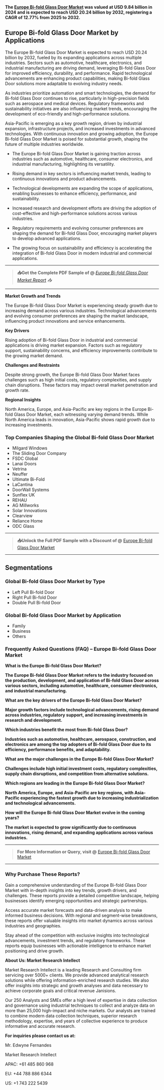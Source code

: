 <p><strong>The <a href="https://www.marketresearchintellect.com/download-sample/?rid=1034590&amp;utm_source=Pulse-April-Europe&amp;utm_medium=852">Europe Bi-fold Glass Door Market</a> was valued at USD 9.84 billion in 2024 and is expected to reach USD 20.24 billion by 2032, registering a CAGR of 12.77% from 2025 to 2032.</strong></p><h2>Europe Bi-fold Glass Door Market by Applications&nbsp;</h2><p><p>The Europe Bi-fold Glass Door Market is expected to reach USD 20.24 billion by 2032, fueled by its expanding applications across multiple industries. Sectors such as automotive, healthcare, electronics, and industrial manufacturing are driving demand, leveraging Bi-fold Glass Door for improved efficiency, durability, and performance. Rapid technological advancements are enhancing product capabilities, making Bi-fold Glass Door solutions more adaptable to evolving industry needs.</p><p>As industries prioritize automation and smart technologies, the demand for Bi-fold Glass Door continues to rise, particularly in high-precision fields such as aerospace and medical devices. Regulatory frameworks and sustainability initiatives are also influencing market trends, encouraging the development of eco-friendly and high-performance solutions.</p><p>Asia-Pacific is emerging as a key growth region, driven by industrial expansion, infrastructure projects, and increased investments in advanced technologies. With continuous innovation and growing adoption, the Europe Bi-fold Glass Door Market is poised for substantial growth, shaping the future of multiple industries worldwide.</p></p><ul><li><p>The Europe Bi-fold Glass Door Market is gaining traction across industries such as automotive, healthcare, consumer electronics, and industrial manufacturing, highlighting its versatility.</p></li><li><p>Rising demand in key sectors is influencing market trends, leading to continuous innovations and product advancements.</p></li><li><p>Technological developments are expanding the scope of applications, enabling businesses to enhance efficiency, performance, and sustainability.</p></li><li><p>Increased research and development efforts are driving the adoption of cost-effective and high-performance solutions across various industries.</p></li><li><p>Regulatory requirements and evolving consumer preferences are shaping the demand for Bi-fold Glass Door, encouraging market players to develop advanced applications.</p></li><li><p>The growing focus on sustainability and efficiency is accelerating the integration of Bi-fold Glass Door in modern industrial and commercial applications.</p></li></ul><hr /><blockquote><p><strong><span class="font-[700]">📥Get the Complete PDF Sample of @ </span></strong><em><span class="font-[700]"><a href="https://www.marketresearchintellect.com/download-sample/?rid=1034590&amp;utm_source=Pulse-April-Europe&amp;utm_medium=852" target="_blank" data-tracking-control-name="article-ssr-frontend-pulse_little-text-block" data-tracking-will-navigate="" data-test-link="">Europe Bi-fold Glass Door Market Report</a>&nbsp;📥</span></em></p></blockquote><hr /><p class="" data-start="77" data-end="360"><strong data-start="77" data-end="105">Market Growth and Trends</strong></p><p class="" data-start="77" data-end="360">The Europe Bi-fold Glass Door Market is experiencing steady growth due to increasing demand across various industries. Technological advancements and evolving consumer preferences are shaping the market landscape, influencing product innovations and service enhancements.</p><p class="" data-start="362" data-end="606"><strong data-start="362" data-end="377">Key Drivers</strong></p><p class="" data-start="362" data-end="606">Rising adoption of Bi-fold Glass Door in industrial and commercial applications is driving market expansion. Factors such as regulatory support, sustainability concerns, and efficiency improvements contribute to the growing market demand.</p><p class="" data-start="608" data-end="849"><strong data-start="608" data-end="637">Challenges and Restraints</strong></p><p class="" data-start="608" data-end="849">Despite strong growth, the Europe Bi-fold Glass Door Market faces challenges such as high initial costs, regulatory complexities, and supply chain disruptions. These factors may impact overall market penetration and growth rate.</p><p class="" data-start="851" data-end="1095"><strong data-start="851" data-end="872">Regional Insights</strong></p><p class="" data-start="851" data-end="1095">North America, Europe, and Asia-Pacific are key regions in the Europe Bi-fold Glass Door Market, each witnessing varying demand trends. While North America leads in innovation, Asia-Pacific shows rapid growth due to increasing investments.</p><p><h3>Top Companies Shaping the Global Bi-fold Glass Door Market </h3><ul><li>Milgard Windows</li><li>The Sliding Door Company</li><li>FSDC Global</li><li>Lanai Doors</li><li>Vetrina</li><li>Neuffer</li><li>Ultimate Bi-Fold</li><li>LaCantina</li><li>DoorWall Systems</li><li>Sunflex UK</li><li>REHAU</li><li>AG Millworks</li><li>Solar Innovations</li><li>Clearview</li><li>Reliance Home</li><li>ODC Glass</li></ul></p><hr /><blockquote><p><strong>📥Unlock the Full PDF Sample with a Discount of @</strong> <a href="https://www.marketresearchintellect.com/ask-for-discount/?rid=1034590&amp;utm_source=Pulse-April-Europe&amp;utm_medium=852">Europe Bi-fold Glass Door Market</a></p></blockquote><hr /><p><h2>Segmentations</h2><h3>Global Bi-fold Glass Door Market by Type</h3><ul><li>Left Pull Bi-fold Door</li><li>Right Pull Bi-fold Door</li><li>Double Pull Bi-fold Door</li></ul><h3>Global Bi-fold Glass Door Market by Application</h3><ul><li>Family</li><li>Business</li><li>Others</li></ul></p><h3><strong>Frequently Asked Questions (FAQ) &ndash; Europe Bi-fold Glass Door Market</strong></h3><p><strong>What is the Europe Bi-fold Glass Door Market?</strong></p><p><strong>The Europe Bi-fold Glass Door Market refers to the industry focused on the production, development, and application of Bi-fold Glass Door across various sectors, including automotive, healthcare, consumer electronics, and industrial manufacturing.</strong></p><p><strong>What are the key drivers of the Europe Bi-fold Glass Door Market?</strong></p><p><strong>Major growth factors include technological advancements, rising demand across industries, regulatory support, and increasing investments in research and development.</strong></p><p><strong>Which industries benefit the most from Bi-fold Glass Door?</strong></p><p><strong>Industries such as automotive, healthcare, aerospace, construction, and electronics are among the top adopters of Bi-fold Glass Door due to its efficiency, performance benefits, and adaptability.</strong></p><p><strong>What are the major challenges in the Europe Bi-fold Glass Door Market?</strong></p><p><strong>Challenges include high initial investment costs, regulatory complexities, supply chain disruptions, and competition from alternative solutions.</strong></p><p><strong>Which regions are leading in the Europe Bi-fold Glass Door Market?</strong></p><p><strong>North America, Europe, and Asia-Pacific are key regions, with Asia-Pacific experiencing the fastest growth due to increasing industrialization and technological advancements.</strong></p><p><strong>How will the Europe Bi-fold Glass Door Market evolve in the coming years?</strong></p><p><strong>The market is expected to grow significantly due to continuous innovations, rising demand, and expanding applications across various industries.</strong></p><hr /><blockquote><p><span class="font-[700]"><strong>For More Information or Query, visit&nbsp;@</strong>&nbsp;</span><span class="font-[700]"><a href="https://www.marketresearchintellect.com/product/bi-fold-glass-door-market/?utm_source=Linkedin&utm_medium=852" target="_blank" data-tracking-control-name="article-ssr-frontend-pulse_little-text-block" data-tracking-will-navigate="" data-test-link="">Europe Bi-fold Glass Door Market</a></span></p></blockquote><hr /><h3><strong data-start="0" data-end="31">Why Purchase These Reports?</strong></h3><p class="" data-start="35" data-end="297">Gain a comprehensive understanding of the Europe Bi-fold Glass Door Market with in-depth insights into key trends, growth drivers, and challenges. These reports provide a detailed competitive landscape, helping businesses identify emerging opportunities and strategic partnerships.</p><p class="" data-start="299" data-end="540">Access accurate market forecasts and data-driven analysis to make informed business decisions. With regional and segment-wise breakdowns, these reports offer valuable insights into market dynamics across various industries and geographies.</p><p class="" data-start="542" data-end="784">Stay ahead of the competition with exclusive insights into technological advancements, investment trends, and regulatory frameworks. These reports equip businesses with actionable intelligence to enhance market positioning and drive growth.</p><p><strong><span class="font-[700]">About Us: Market Research Intellect</span></strong></p><p><span class="">Market Research Intellect is a leading Research and Consulting firm servicing over 5000+ clients. We provide advanced analytical research solutions while offering information-enriched research studies.&nbsp;</span>We also offer insights into strategic and growth analyses and data necessary to achieve corporate goals and critical revenue Janisions.</p><p><span class="">Our 250 Analysts and SMEs offer a high level of expertise in data collection and governance using industrial techniques to collect and analyze data on more than 25,000 high-impact and niche markets. Our analysts are trained to combine modern data collection techniques, superior research methodology, expertise, and years of collective experience to produce informative and accurate research.</span></p><p><strong>For inquiries please contact us at:</strong></p><p>Mr. Edwyne Fernandes</p><p>Market Research Intellect</p><p>APAC: +61 485 860 968</p><p>EU: +44 788 886 6344</p><p>US: +1 743 222 5439</p>